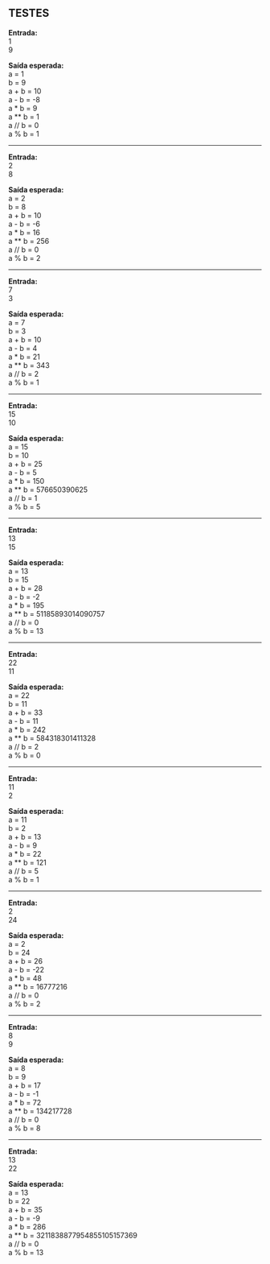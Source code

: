 ## TESTES

<b>Entrada:</b><br>
1 <br>
9

<b>Saída esperada:</b><br>
a = 1<br>
b = 9<br>
a + b = 10<br>
a - b = -8<br>
a * b = 9<br>
a ** b = 1<br>
a // b = 0<br>
a % b = 1
________________________________________

<b>Entrada:</b><br>
2<br>
8<br>

<b>Saída esperada:</b><br>
a = 2<br>
b = 8<br>
a + b = 10<br>
a - b = -6<br>
a * b = 16<br>
a ** b = 256<br>
a // b = 0<br>
a % b = 2
________________________________________

<b>Entrada:</b><br>
7<br>
3<br>

<b>Saída esperada:</b><br>
a = 7<br>
b = 3<br>
a + b = 10<br>
a - b = 4<br>
a * b = 21<br>
a ** b = 343<br>
a // b = 2<br>
a % b = 1
________________________________________

<b>Entrada:</b><br>
15<br>
10<br>

<b>Saída esperada:</b><br>
a = 15<br>
b = 10<br>
a + b = 25<br>
a - b = 5<br>
a * b = 150<br>
a ** b = 576650390625<br>
a // b = 1<br>
a % b = 5
________________________________________

<b>Entrada:</b><br>
13<br>
15<br>

<b>Saída esperada:</b><br>
a = 13<br>
b = 15<br>
a + b = 28<br>
a - b = -2<br>
a * b = 195<br>
a ** b = 51185893014090757<br>
a // b = 0<br>
a % b = 13
________________________________________

<b>Entrada:</b><br>
22<br>
11<br>

<b>Saída esperada:</b><br>
a = 22<br>
b = 11<br>
a + b = 33<br>
a - b = 11<br>
a * b = 242<br>
a ** b = 584318301411328<br>
a // b = 2<br>
a % b = 0
________________________________________

<b>Entrada:</b><br>
11<br>
2<br>

<b>Saída esperada:</b><br>
a = 11<br>
b = 2<br>
a + b = 13<br>
a - b = 9<br>
a * b = 22<br>
a ** b = 121<br>
a // b = 5<br>
a % b = 1
________________________________________

<b>Entrada:</b><br>
2<br>
24<br>

<b>Saída esperada:</b><br>
a = 2<br>
b = 24<br>
a + b = 26<br>
a - b = -22<br>
a * b = 48<br>
a ** b = 16777216<br>
a // b = 0<br>
a % b = 2
________________________________________

<b>Entrada:</b><br>
8<br>
9<br>

<b>Saída esperada:</b><br>
a = 8<br>
b = 9<br>
a + b = 17<br>
a - b = -1<br>
a * b = 72<br>
a ** b = 134217728<br>
a // b = 0<br>
a % b = 8
________________________________________

<b>Entrada:</b><br>
13<br>
22<br>

<b>Saída esperada:</b><br>
a = 13<br>
b = 22<br>
a + b = 35<br>
a - b = -9<br>
a * b = 286<br>
a ** b = 3211838877954855105157369<br>
a // b = 0<br>
a % b = 13
